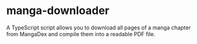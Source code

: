 # manga-downloader
A TypeScript script allows you to download all pages of a manga chapter from MangaDex and compile them into a readable PDF file.

